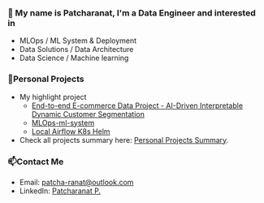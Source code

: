 ### 👋 My name is Patcharanat, I'm a Data Engineer and interested in
- MLOps / ML System & Deployment
- Data Solutions / Data Architecture
- Data Science / Machine learning

### 🚀Personal Projects
- My highlight project
    - [End-to-end E-commerce Data Project - AI-Driven Interpretable Dynamic Customer Segmentation](https://github.com/patcha-ranat/Ecommerce-Invoice-End-to-end)
    - [MLOps-ml-system](https://github.com/patcha-ranat/MLOps-ml-system)
    - [Local Airflow K8s Helm](https://github.com/patcha-ranat/local-airflow-k8s-helm)
- Check all projects summary here: [Personal Projects Summary](./project_summary.md).

### 📫Contact Me
- Email: patcha-ranat@outlook.com
- LinkedIn: [Patcharanat P.](https://www.linkedin.com/in/patcharanat/)
